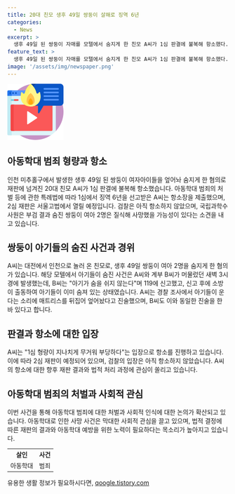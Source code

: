```yaml
---
title: 20대 친모 생후 49일 쌍둥이 살해로 징역 6년
categories:
  - News
excerpt: >
  생후 49일 된 쌍둥이 자매를 모텔에서 숨지게 한 친모 A씨가 1심 판결에 불복해 항소했다. 아동학대 혐의로 징역 6년을 선고 받은 A씨는 형량이 지나치게 무거워 부당하다고 주장하며 변호인을 통해 항소장을 제출했다. 검찰은 1심에서 징역 15년을 구형했지만 아직 항소하지 않았다. 사건은 서울고법에서 2심으로 넘어가게 될 예정이다. A씨와 계부 B씨는 모텔에 머무는 동안 쌍둥이를 엎어 놓고 살해했다는 의혹이 제기되었으며, 국립과학수사원은 부검 결과 질식으로 사망한 가능성을 밝혔다.
feature_text: >
  생후 49일 된 쌍둥이 자매를 모텔에서 숨지게 한 친모 A씨가 1심 판결에 불복해 항소했다. 아동학대 혐의로 징역 6년을 선고 받은 A씨는 형량이 지나치게 무거워 부당하다고 주장하며 변호인을 통해 항소장을 제출했다. 검찰은 1심에서 징역 15년을 구형했지만 아직 항소하지 않았다. 사건은 서울고법에서 2심으로 넘어가게 될 예정이다. A씨와 계부 B씨는 모텔에 머무는 동안 쌍둥이를 엎어 놓고 살해했다는 의혹이 제기되었으며, 국립과학수사원은 부검 결과 질식으로 사망한 가능성을 밝혔다.
image: '/assets/img/newspaper.png'
---
```


<p><img src="/assets/img/news.png" alt="rentncar 속보" /></p>

<h2 data-ke-size="size26">아동학대 범죄 형량과 항소</h2>

<p data-ke-size="size16">인천 미추홀구에서 발생한 생후 49일 된 쌍둥이 여자아이들을 엎어놔 숨지게 한 혐의로 재판에 넘겨진 20대 친모 A씨가 1심 판결에 불복해 항소했습니다. 아동학대 범죄의 처벌 등에 관한 특례법에 따라 1심에서 징역 6년을 선고받은 A씨는 항소장을 제출했으며, 2심 재판은 서울고법에서 열릴 예정입니다. 검찰은 아직 항소하지 않았으며, 국립과학수사원은 부검 결과 숨진 쌍둥이 여아 2명은 질식해 사망했을 가능성이 있다는 소견을 내고 있습니다.
</p>

<h2 data-ke-size="size26">쌍둥이 아기들의 숨진 사건과 경위</h2>

<p data-ke-size="size16">A씨는 대전에서 인천으로 놀러 온 친모로, 생후 49일 쌍둥이 여아 2명을 숨지게 한 혐의가 있습니다. 해당 모텔에서 아기들이 숨진 사건은 A씨와 계부 B씨가 머물렀던 새벽 3시경에 발생했는데, B씨는 "아기가 숨을 쉬지 않는다"며 119에 신고했고, 신고 후에 소방이 출동하여 아기들이 이미 숨져 있는 상태였습니다. A씨는 경찰 조사에서 아기들이 운다는 소리에 매트리스를 뒤집어 엎어놨다고 진술했으며, B씨도 이와 동일한 진술을 한 바 있다고 합니다.
</p>

<h2 data-ke-size="size26">판결과 항소에 대한 입장</h2>

<p data-ke-size="size16">A씨는 "1심 형량이 지나치게 무거워 부당하다"는 입장으로 항소를 진행하고 있습니다. 이에 따라 2심 재판이 예정되어 있으며, 검찰의 입장은 아직 항소하지 않았습니다. A씨의 항소에 대한 향후 재판 결과와 법적 처리 과정에 관심이 쏠리고 있습니다.
</p>

<h2 data-ke-size="size26">아동학대 범죄의 처벌과 사회적 관심</h2>

<p data-ke-size="size16">이번 사건을 통해 아동학대 범죄에 대한 처벌과 사회적 인식에 대한 논의가 확산되고 있습니다. 아동학대로 인한 사망 사건은 막대한 사회적 관심을 끌고 있으며, 법적 결정에 따른 재판의 결과와 아동학대 예방을 위한 노력이 필요하다는 목소리가 높아지고 있습니다.
</p>

<table>
    <tbody>
        <tr>
            <td style="text-align: center; height: 17px;"><b>살인</b></td>
            <td style="text-align: center; height: 17px;"><b>사건</b></td>
        </tr>
        <tr>
            <td style="text-align: center; height: 17px;">아동학대</td>
            <td style="text-align: center; height: 17px;">범죄</td>
        </tr>
    </tbody>
</table>
유용한 생활 정보가 필요하시다면, <a href="https://qoogle.tistory.com" rel="dofollow">qoogle.tistory.com</a>


